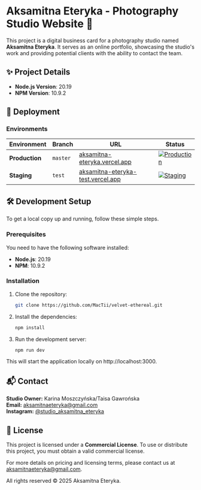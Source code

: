 # Aksamitna Eteryka - Photography Studio Website 📸

This project is a digital business card for a photography studio named **Aksamitna Eteryka**. It serves as an online portfolio, showcasing the studio's work and providing potential clients with the ability to contact the team.

## ✨ Project Details

- **Node.js Version**: 20.19
- **NPM Version**: 10.9.2
  
## 🚀 Deployment

### Environments
| Environment | Branch | URL | Status |
|-------------|--------|-----|--------|
| **Production** | `master` | [aksamitna-eteryka.vercel.app](https://aksamitna-eteryka.vercel.app) | [![Production](https://img.shields.io/badge/Production-Live-brightgreen)](https://aksamitna-eteryka.vercel.app) |
| **Staging** | `test` | [aksamitna-eteryka-test.vercel.app](https://aksamitna-eteryka-test.vercel.app) | [![Staging](https://img.shields.io/badge/Staging-Test-blue)](https://aksamitna-eteryka-test.vercel.app) |

## 🛠️ Development Setup

To get a local copy up and running, follow these simple steps.

### Prerequisites

You need to have the following software installed:

- **Node.js**: 20.19
- **NPM**: 10.9.2

### Installation

1. Clone the repository:

   ```bash
   git clone https://github.com/MacTii/velvet-ethereal.git
2. Install the dependencies:
   ```bash
   npm install
3. Run the development server:
   ```bash
   npm run dev
This will start the application locally on http://localhost:3000.

## 📬 Contact

**Studio Owner:** Karina Moszczyńska/Taisa Gawrońska </br>
**Email:** aksamitnaeteryka@gmail.com </br>
**Instagram:** <a href="https://www.instagram.com/studio_aksamitna_eteryka/" target="_blank">@studio_aksamitna_eteryka</a>

## 📝 License

This project is licensed under a **Commercial License**. To use or distribute this project, you must obtain a valid commercial license.

For more details on pricing and licensing terms, please contact us at aksamitnaeteryka@gmail.com.

All rights reserved © 2025 Aksamitna Eteryka.
